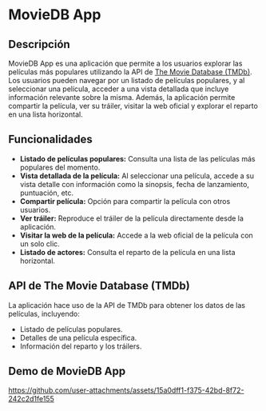
# MovieDB App

## Descripción
MovieDB App es una aplicación que permite a los usuarios explorar las películas más populares utilizando la API de [The Movie Database (TMDb)](https://api.themoviedb.org). Los usuarios pueden navegar por un listado de películas populares, y al seleccionar una película, acceder a una vista detallada que incluye información relevante sobre la misma. Además, la aplicación permite compartir la película, ver su tráiler, visitar la web oficial y explorar el reparto en una lista horizontal.


## Funcionalidades
- **Listado de películas populares:** Consulta una lista de las películas más populares del momento.
- **Vista detallada de la película:** Al seleccionar una película, accede a su vista detalle con información como la sinopsis, fecha de lanzamiento, puntuación, etc.
- **Compartir película:** Opción para compartir la película con otros usuarios.
- **Ver tráiler:** Reproduce el tráiler de la película directamente desde la aplicación.
- **Visitar la web de la película:** Accede a la web oficial de la película con un solo clic.
- **Listado de actores:** Consulta el reparto de la película en una lista horizontal.


## API de The Movie Database (TMDb)
La aplicación hace uso de la API de TMDb para obtener los datos de las películas, incluyendo:
- Listado de películas populares.
- Detalles de una película específica.
- Información del reparto y los tráilers.

## **Demo de MovieDB App**

https://github.com/user-attachments/assets/15a0dff1-f375-42bd-8f72-242c2d1fe155

